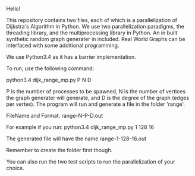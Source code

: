 Hello!

This repository contains two files, each of which is a parallelization of Dijkstra's Algorithm in Python.
We use two parallelization paradigms, the threading library, and the multiprocessing library in Python.
An in built synthetic random graph generater in included.
Real World Graphs can be interfaced with some additional programming.

We use Python3.4 as it has a barrier implementation.

To run, use the following command:

python3.4 dijk_range_mp.py P N D

P is the number of processes to be spawned, N is the number of vertices the graph generater will generate, and D is the degree of the graph (edges per vertex).
The program will run and generate a file in the folder 'range'. 

FileName and Format: range-N-P-D.out

For example if you run:
python3.4 dijk_range_mp.py 1 128 16

The generated file will have the name range-1-128-16.out

Remember to create the folder first though.

You can also run the two test scripts to run the parallelization of your choice.
